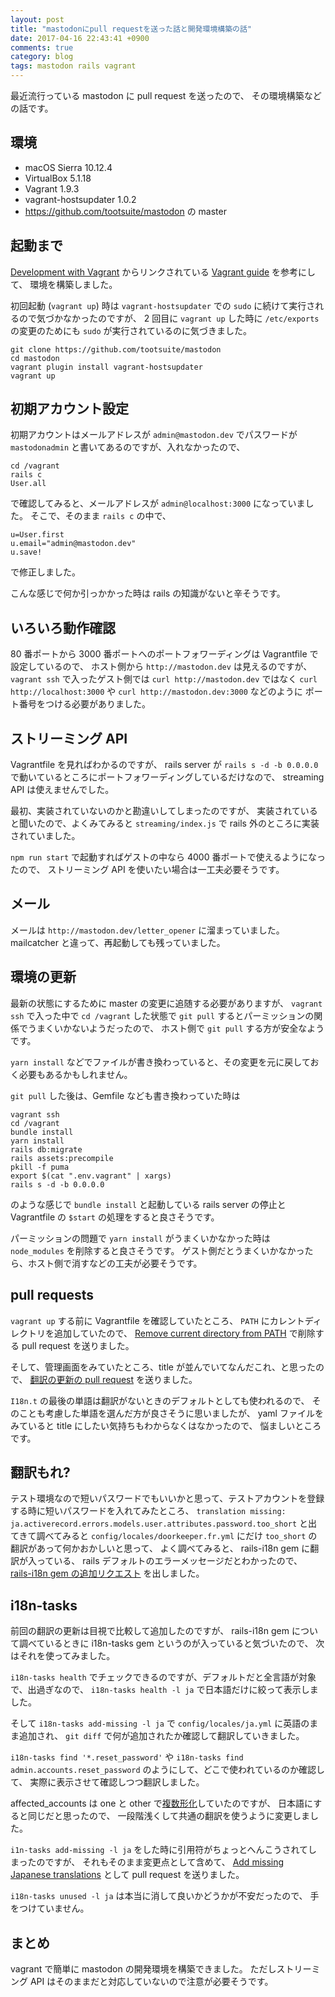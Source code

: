 ```yaml
---
layout: post
title: "mastodonにpull requestを送った話と開発環境構築の話"
date: 2017-04-16 22:43:41 +0900
comments: true
category: blog
tags: mastodon rails vagrant
---
```

最近流行っている mastodon に pull request を送ったので、
その環境構築などの話です。

<!--more-->

## 環境

- macOS Sierra 10.12.4
- VirtualBox 5.1.18
- Vagrant 1.9.3
- vagrant-hostsupdater 1.0.2
- <https://github.com/tootsuite/mastodon> の master

## 起動まで

[Development with Vagrant](https://github.com/tootsuite/mastodon#development-with-vagrant) からリンクされている
[Vagrant guide](https://github.com/tootsuite/documentation/blob/master/Running-Mastodon/Vagrant-guide.md) を参考にして、
環境を構築しました。

初回起動 (`vagrant up`) 時は `vagrant-hostsupdater` での `sudo` に続けて実行されるので気づかなかったのですが、
2 回目に `vagrant up` した時に `/etc/exports` の変更のためにも `sudo` が実行されているのに気づきました。

    git clone https://github.com/tootsuite/mastodon
    cd mastodon
    vagrant plugin install vagrant-hostsupdater
    vagrant up

## 初期アカウント設定

初期アカウントはメールアドレスが `admin@mastodon.dev` でパスワードが `mastodonadmin` と書いてあるのですが、入れなかったので、

    cd /vagrant
	rails c
	User.all

で確認してみると、メールアドレスが `admin@localhost:3000` になっていました。
そこで、そのまま `rails c` の中で、

    u=User.first
	u.email="admin@mastodon.dev"
	u.save!

で修正しました。

こんな感じで何か引っかかった時は rails の知識がないと辛そうです。

## いろいろ動作確認

80 番ポートから 3000 番ポートへのポートフォワーディングは
Vagrantfile で設定しているので、
ホスト側から `http://mastodon.dev` は見えるのですが、
`vagrant ssh` で入ったゲスト側では `curl http://mastodon.dev` ではなく
`curl http://localhost:3000` や `curl http://mastodon.dev:3000` などのように
ポート番号をつける必要がありました。

## ストリーミング API

Vagrantfile を見ればわかるのですが、
rails server が `rails s -d -b 0.0.0.0` で動いているところにポートフォワーディングしているだけなので、
streaming API は使えませんでした。

最初、実装されていないのかと勘違いしてしまったのですが、
実装されていると聞いたので、よくみてみると
`streaming/index.js` で rails 外のところに実装されていました。

`npm run start` で起動すればゲストの中なら 4000 番ポートで使えるようになったので、
ストリーミング API を使いたい場合は一工夫必要そうです。

## メール

メールは `http://mastodon.dev/letter_opener` に溜まっていました。
mailcatcher と違って、再起動しても残っていました。

## 環境の更新

最新の状態にするために master の変更に追随する必要がありますが、
`vagrant ssh` で入った中で `cd /vagrant` した状態で `git pull` するとパーミッションの関係でうまくいかないようだったので、
ホスト側で `git pull` する方が安全なようです。

`yarn install` などでファイルが書き換わっていると、その変更を元に戻しておく必要もあるかもしれません。

`git pull` した後は、Gemfile なども書き換わっていた時は

    vagrant ssh
    cd /vagrant
    bundle install
    yarn install
    rails db:migrate
    rails assets:precompile
    pkill -f puma
    export $(cat ".env.vagrant" | xargs)
    rails s -d -b 0.0.0.0

のような感じで `bundle install` と起動している rails server の停止と Vagrantfile の `$start` の処理をすると良さそうです。

パーミッションの問題で `yarn install` がうまくいかなかった時は `node_modules` を削除すると良さそうです。
ゲスト側だとうまくいかなかったら、ホスト側で消すなどの工夫が必要そうです。

## pull requests

`vagrant up` する前に Vagrantfile を確認していたところ、
`PATH` にカレントディレクトリを追加していたので、
[Remove current directory from PATH](https://github.com/tootsuite/mastodon/pull/1779)
で削除する pull request を送りました。

そして、管理画面をみていたところ、title が並んでいてなんだこれ、と思ったので、
[翻訳の更新の pull request](https://github.com/tootsuite/mastodon/pull/1785)
を送りました。

`I18n.t` の最後の単語は翻訳がないときのデフォルトとしても使われるので、
そのことも考慮した単語を選んだ方が良さそうに思いましたが、
yaml ファイルをみていると title にしたい気持ちもわからなくはなかったので、
悩ましいところです。

## 翻訳もれ?

テスト環境なので短いパスワードでもいいかと思って、テストアカウントを登録する時に短いパスワードを入れてみたところ、
`translation missing: ja.activerecord.errors.models.user.attributes.password.too_short`
と出てきて調べてみると `config/locales/doorkeeper.fr.yml` にだけ `too_short` の翻訳があって何かおかしいと思って、
よく調べてみると、
rails-i18n gem に翻訳が入っている、 rails デフォルトのエラーメッセージだとわかったので、
[rails-i18n gem の追加リクエスト](https://github.com/tootsuite/mastodon/issues/1790) を出しました。

## i18n-tasks

前回の翻訳の更新は目視で比較して追加したのですが、
rails-i18n gem について調べているときに
i18n-tasks gem というのが入っていると気づいたので、
次はそれを使ってみました。

`i18n-tasks health` でチェックできるのですが、デフォルトだと全言語が対象で、出過ぎなので、
`i18n-tasks health -l ja` で日本語だけに絞って表示しました。

そして `i18n-tasks add-missing -l ja` で `config/locales/ja.yml` に英語のまま追加され、
`git diff` で何が追加されたか確認して翻訳していきました。

`i18n-tasks find '*.reset_password'` や `i18n-tasks find admin.accounts.reset_password` のようにして、どこで使われているのか確認して、
実際に表示させて確認しつつ翻訳しました。

affected_accounts は one と other で[複数形化](https://railsguides.jp/i18n.html#%E8%A4%87%E6%95%B0%E5%BD%A2%E5%8C%96)していたのですが、
日本語にすると同じだと思ったので、
一段階浅くして共通の翻訳を使うように変更しました。

`i1n-tasks add-missing -l ja` をした時に引用符がちょっとへんこうされてしまったのですが、
それもそのまま変更点として含めて、
[Add missing Japanese translations](https://github.com/tootsuite/mastodon/pull/1923)
として pull request を送りました。

`i18n-tasks unused -l ja` は本当に消して良いかどうかが不安だったので、
手をつけていません。

## まとめ

vagrant で簡単に mastodon の開発環境を構築できました。
ただしストリーミング API はそのままだと対応していないので注意が必要そうです。
